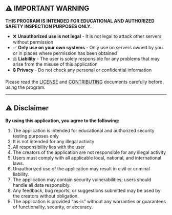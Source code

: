 ## ⚠️ IMPORTANT WARNING

**THIS PROGRAM IS INTENDED FOR EDUCATIONAL AND AUTHORIZED SAFETY INSPECTION PURPOSES ONLY.**

- ❌ **Unauthorized use is not legal** - It is not legal to attack other servers without permission
- ✅ **Only use on your own systems** - Only use on servers owned by you or in places where permission has been obtained
- ⚖️ **Liability** - The user is solely responsible for any problems that may arise from the misuse of this application
- 🔒 **Privacy** - Do not check any personal or confidential information

Please read the [LICENSE](LICENSE) and [CONTRIBUTING](CONTRIBUTING.md) documents carefully before using the program.

---

## ⚠️ Disclaimer

**By using this application, you agree to the following:**

1. The application is intended for educational and authorized security testing purposes only
2. It is not intended for any illegal activity
3. All responsibility lies with the user
4. The creators of the application are not responsible for any illegal activity
5. Users must comply with all applicable local, national, and international laws.
6. Unauthorized use of the application may result in civil or criminal liability.
7. The application may contain security vulnerabilities; users should handle all data responsibly.
8. Any feedback, bug reports, or suggestions submitted may be used by the creators without obligation.
9. The application is provided “as-is” without any warranties or guarantees of functionality, security, or accuracy.
